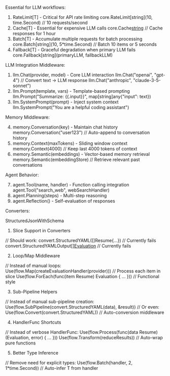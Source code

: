 Essential for LLM workflows:

1. RateLimit[T] - Critical for API rate limiting
   core.RateLimit[string](10, time.Second) // 10 requests/second
2. Cache[T] - Essential for expensive LLM calls
   core.Cache[string](1*time.Hour) // Cache responses for 1 hour
3. Batch[T] - Accumulate multiple requests for batch processing
   core.Batch[string](10, 5\*time.Second) // Batch 10 items or 5 seconds
4. Fallback[T] - Graceful degradation when primary LLM fails
   core.Fallback[string](primaryLLM, fallbackLLM)

LLM Integration Middleware:

1. llm.Chat(provider, model) - Core LLM interaction
   llm.Chat("openai", "gpt-4") // Convert text → LLM response
   llm.Chat("anthropic", "claude-3-5-sonnet")
2. llm.Prompt(template, vars) - Template-based prompting
   llm.Prompt("Summarize: {{.input}}", map[string]any{"input": text})
3. llm.SystemPrompt(prompt) - Inject system context
   llm.SystemPrompt("You are a helpful coding assistant")

Memory Middleware:

4. memory.Conversation(key) - Maintain chat history
   memory.Conversation("user123") // Auto-append to conversation history
5. memory.Context(maxTokens) - Sliding window context
   memory.Context(4000) // Keep last 4000 tokens of context
6. memory.Semantic(embeddings) - Vector-based memory retrieval
   memory.Semantic(embeddingStore) // Retrieve relevant past conversations

Agent Behavior:

7. agent.Tool(name, handler) - Function calling integration
   agent.Tool("search_web", webSearchHandler)
8. agent.Planning(steps) - Multi-step reasoning
9. agent.Reflection() - Self-evaluation of responses

Converters:

StructuredJsonWithSchema

1. Slice Support in Converters

// Should work:
convert.StructuredYAML([]Resume{...}) // Currently fails
convert.StructuredYAMLOutput[[]Evaluation](&evals) // Currently fails

2. Loop/Map Middleware

// Instead of manual loops:
Use(flow.Map(createEvaluationHandler(provider))) // Process each item in slice
Use(flow.ForEach(func(item Resume) Evaluation { ... })) // Functional style

3. Sub-Pipeline Helpers

// Instead of manual sub-pipeline creation:
Use(flow.SubPipeline(convert.StructuredYAML(data), &result))
// Or even:
Use(flow.Convert(convert.StructuredYAML)) // Auto-conversion middleware

4. HandlerFunc Shortcuts

// Instead of verbose HandlerFunc:
Use(flow.Process(func(data Resume) (Evaluation, error) { ... }))
Use(flow.Transform(reduceResults)) // Auto-wrap pure functions

5. Better Type Inference

// Remove need for explicit types:
Use(flow.Batch(handler, 2, 1\*time.Second)) // Auto-infer T from handler
